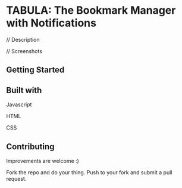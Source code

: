 # TABULA: The Bookmark Manager with Notifications
// Description

// Screenshots

## Getting Started



## Built with
Javascript

HTML

CSS

## Contributing

Improvements are welcome :)

Fork the repo and do your thing. Push to your fork and submit a pull request.


